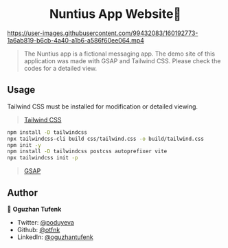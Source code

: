 <h1 align="center"> Nuntius App Website💬</h1>

https://user-images.githubusercontent.com/99432083/160192773-1a6ab819-b6cb-4a40-a1b6-a586f60ee064.mp4

> The Nuntius app is a fictional messaging app. The demo site of this application was made with GSAP and Tailwind CSS. Please check the codes for a detailed view.

## Usage
Tailwind CSS must be installed for modification or detailed viewing.
> [Tailwind CSS](https://tailwindcss.com/docs/installation "Tailwind CSS installation")
```sh
npm install -D tailwindcss
npx tailwindcss-cli build css/tailwind.css -o build/tailwind.css
npm init -y
npm install -D tailwindcss postcss autoprefixer vite
npx tailwindcss init -p
```
> [GSAP](https://greensock.com/docs/v3/Installation "GSAP installation")
## Author

👤 **Oguzhan Tufenk**

* Twitter: [@poduyeva](https://twitter.com/poduyeva)
* Github: [@otfnk](https://github.com/otfnk)
* LinkedIn: [@oguzhantufenk](https://linkedin.com/in/oguzhantufenk)
